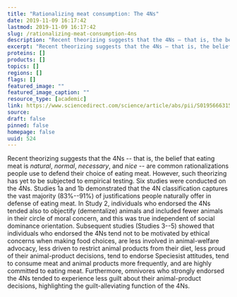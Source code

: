 ```yaml
---
title: "Rationalizing meat consumption: The 4Ns"
date: 2019-11-09 16:17:42
lastmod: 2019-11-09 16:17:42
slug: /rationalizing-meat-consumption-4ns
description: "Recent theorizing suggests that the 4Ns – that is, the belief that eating meat is natural, normal, necessary, and nice – are common rationalizations people use to defend their choice of eating meat. However, such theorizing has yet to be subjected to empirical testing. Six studies were conducted on the 4Ns. Studies 1a and 1b demonstrated that the 4N classification captures the vast majority (83%–91%) of justifications people naturally offer in defense of eating meat."
excerpt: "Recent theorizing suggests that the 4Ns – that is, the belief that eating meat is natural, normal, necessary, and nice – are common rationalizations people use to defend their choice of eating meat. However, such theorizing has yet to be subjected to empirical testing. Six studies were conducted on the 4Ns. Studies 1a and 1b demonstrated that the 4N classification captures the vast majority (83%–91%) of justifications people naturally offer in defense of eating meat."
proteins: []
products: []
topics: []
regions: []
flags: []
featured_image: ""
featured_image_caption: ""
resource_type: [academic]
link: https://www.sciencedirect.com/science/article/abs/pii/S0195666315001518?via%3Dihub=
source: 
draft: false
pinned: false
homepage: false
uuid: 524
---
```

Recent theorizing suggests that the 4Ns -- that is, the belief that
eating meat is *natural*, *normal*, *necessary*, and *nice --* are
common rationalizations people use to defend their choice of eating
meat. However, such theorizing has yet to be subjected to empirical
testing. Six studies were conducted on the 4Ns. Studies 1a and 1b
demonstrated that the 4N classification captures the vast majority
(83%--91%) of justifications people naturally offer in defense of eating
meat. In Study 2, individuals who endorsed the 4Ns tended also to
objectify (dementalize) animals and included fewer animals in their
circle of moral concern, and this was true independent of social
dominance orientation. Subsequent studies (Studies 3--5) showed that
individuals who endorsed the 4Ns tend not to be motivated by ethical
concerns when making food choices, are less involved in animal-welfare
advocacy, less driven to restrict animal products from their diet, less
proud of their animal-product decisions, tend to endorse Speciesist
attitudes, tend to consume meat and animal products more frequently, and
are highly committed to eating meat. Furthermore, omnivores who strongly
endorsed the 4Ns tended to experience less guilt about their
animal-product decisions, highlighting the guilt-alleviating function of
the 4Ns.
